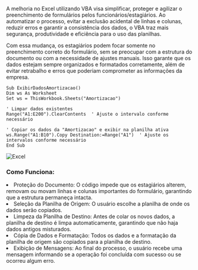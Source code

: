 A melhoria no Excel utilizando VBA visa simplificar, proteger e agilizar o preenchimento de formulários pelos funcionários/estagiários. Ao automatizar o processo, evitar a exclusão acidental de linhas e colunas, reduzir erros e garantir a consistência dos dados, o VBA traz mais segurança, produtividade e eficiência para o uso das planilhas.

Com essa mudança, os estagiários podem focar somente no preenchimento correto do formulário, sem se preocupar com a estrutura do documento ou com a necessidade de ajustes manuais. Isso garante que os dados estejam sempre organizados e formatados corretamente, além de evitar retrabalho e erros que poderiam comprometer as informações da empresa.



    Sub ExibirDadosAmortizacao()
    Dim ws As Worksheet
    Set ws = ThisWorkbook.Sheets("Amortizacao")
    
    ' Limpar dados existentes
    Range("A1:E200").ClearContents  ' Ajuste o intervalo conforme necessário
    
    ' Copiar os dados da "Amortizacao" e exibir na planilha ativa
    ws.Range("A1:B10").Copy Destination:=Range("A1")  ' Ajuste os intervalos conforme necessário
    End Sub


![Excel](https://i.imgur.com/nPX4RoH.png)



<h3>Como Funciona:</h3>
<li>Proteção do Documento: O código impede que os estagiários alterem, removam ou movam linhas e colunas importantes do formulário, garantindo que a estrutura permaneça intacta.</li>
<li>Seleção da Planilha de Origem: O usuário escolhe a planilha de onde os dados serão copiados.</li>
<li>Limpeza da Planilha de Destino: Antes de colar os novos dados, a planilha de destino é limpa automaticamente, garantindo que não haja dados antigos misturados.</li>
<li>Cópia de Dados e Formatação: Todos os dados e a formatação da planilha de origem são copiados para a planilha de destino.</li>
<li>Exibição de Mensagens: Ao final do processo, o usuário recebe uma mensagem informando se a operação foi concluída com sucesso ou se ocorreu algum erro.</li>

